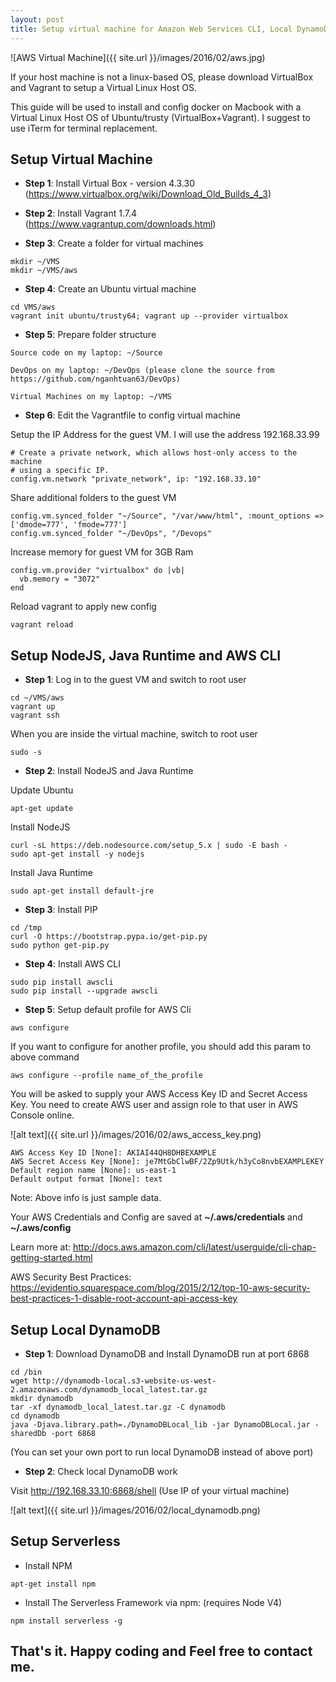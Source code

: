 ```yaml
---
layout: post
title: Setup virtual machine for Amazon Web Services CLI, Local DynamoDB and Serverless Framework
---
```


![AWS Virtual Machine]({{ site.url }}/images/2016/02/aws.jpg)

If your host machine is not a linux-based OS, please download VirtualBox and Vagrant to setup a Virtual Linux Host OS.

This guide will be used to install and config docker on Macbook with a Virtual Linux Host OS of Ubuntu/trusty (VirtualBox+Vagrant). I suggest to use iTerm for terminal replacement.

## Setup Virtual Machine

+ **Step 1**: Install Virtual Box - version 4.3.30 (https://www.virtualbox.org/wiki/Download_Old_Builds_4_3)

+ **Step 2**: Install Vagrant 1.7.4 (https://www.vagrantup.com/downloads.html)

+ **Step 3**: Create a folder for virtual machines
```
mkdir ~/VMS
mkdir ~/VMS/aws
```
+ **Step 4**: Create an Ubuntu virtual machine

```
cd VMS/aws
vagrant init ubuntu/trusty64; vagrant up --provider virtualbox
```

+ **Step 5**: Prepare folder structure

```
Source code on my laptop: ~/Source

DevOps on my laptop: ~/DevOps (please clone the source from https://github.com/nganhtuan63/DevOps)

Virtual Machines on my laptop: ~/VMS
```

+ **Step 6**: Edit the Vagrantfile to config virtual machine

Setup the IP Address for the guest VM. I will use the address 192.168.33.99

```
# Create a private network, which allows host-only access to the machine
# using a specific IP.
config.vm.network "private_network", ip: "192.168.33.10"
```

Share additional folders to the guest VM

```
config.vm.synced_folder "~/Source", "/var/www/html", :mount_options => ['dmode=777', 'fmode=777']
config.vm.synced_folder "~/DevOps", "/Devops"
```

Increase memory for guest VM for 3GB Ram

```
config.vm.provider "virtualbox" do |vb|
  vb.memory = "3072"
end
```
Reload vagrant to apply new config

```
vagrant reload
```

## Setup NodeJS, Java Runtime and AWS CLI

+ **Step 1**: Log in to the guest VM and switch to root user

```
cd ~/VMS/aws
vagrant up
vagrant ssh
```

When you are inside the virtual machine, switch to root user

```
sudo -s
```

+ **Step 2**: Install NodeJS and Java Runtime

Update Ubuntu

```
apt-get update
```

Install NodeJS

```
curl -sL https://deb.nodesource.com/setup_5.x | sudo -E bash -
sudo apt-get install -y nodejs
```

Install Java Runtime

```
sudo apt-get install default-jre
```

+ **Step 3**: Install PIP

```
cd /tmp
curl -O https://bootstrap.pypa.io/get-pip.py
sudo python get-pip.py
```

+ **Step 4**: Install AWS CLI

```
sudo pip install awscli
sudo pip install --upgrade awscli
```

+ **Step 5**: Setup default profile for AWS Cli

```
aws configure
```

If you want to configure for another profile, you should add this param to above command

```
aws configure --profile name_of_the_profile
```

You will be asked to supply your AWS Access Key ID and Secret Access Key. You need to create AWS user and assign role to that user in AWS Console online.

![alt text]({{ site.url }}/images/2016/02/aws_access_key.png)

```
AWS Access Key ID [None]: AKIAI44QH8DHBEXAMPLE
AWS Secret Access Key [None]: je7MtGbClwBF/2Zp9Utk/h3yCo8nvbEXAMPLEKEY
Default region name [None]: us-east-1
Default output format [None]: text

```
Note: Above info is just sample data.

Your AWS Credentials and Config are saved at **~/.aws/credentials** and **~/.aws/config**

Learn more at: http://docs.aws.amazon.com/cli/latest/userguide/cli-chap-getting-started.html

AWS Security Best Practices: https://evidentio.squarespace.com/blog/2015/2/12/top-10-aws-security-best-practices-1-disable-root-account-api-access-key

## Setup Local DynamoDB

+ **Step 1**: Download DynamoDB and Install DynamoDB run at port 6868

```
cd /bin
wget http://dynamodb-local.s3-website-us-west-2.amazonaws.com/dynamodb_local_latest.tar.gz
mkdir dynamodb
tar -xf dynamodb_local_latest.tar.gz -C dynamodb
cd dynamodb
java -Djava.library.path=./DynamoDBLocal_lib -jar DynamoDBLocal.jar -sharedDb -port 6868
```
(You can set your own port to run local DynamoDB instead of above port)

+ **Step 2**: Check local DynamoDB work

Visit http://192.168.33.10:6868/shell (Use IP of your virtual machine)

![alt text]({{ site.url }}/images/2016/02/local_dynamodb.png)

## Setup Serverless

+ Install NPM

```
apt-get install npm

```

+ Install The Serverless Framework via npm: (requires Node V4)

```
npm install serverless -g

```


## That's it. Happy coding and Feel free to contact me.
